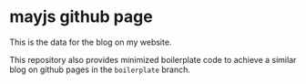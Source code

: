 # mayjs github page
This is the data for the blog on my website.

This repository also provides minimized boilerplate code
to achieve a similar blog on github pages in the `boilerplate` branch.